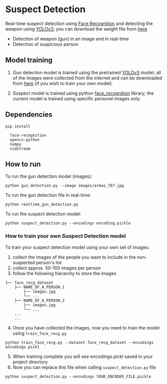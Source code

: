 # Suspect Detection

Real-time suspect detection using [Face Recognition](https://github.com/ageitgey/face_recognition) and detecting the weapon using 
[YOLOv3](https://pjreddie.com/darknet/yolo/); you can download the weight file from [here](https://drive.google.com/file/d/1442BIaaBQX_08igaf0oewOPC3NHwsvfk/view?usp=sharing)

- Detection of weapon (gun) in an image and in real-time
- Detection of suspicious person

## Model training

1. Gun detection model is trained using the pretrained [YOLOv3](https://pjreddie.com/darknet/yolo/) model; 
all of the images were collected from the internet and can be downloaded from 
[here](https://drive.google.com/drive/folders/1A__o3rC-y4RUhM7l_M1_ygSr7_pnHk9l?usp=sharing) (if you wish to train your own model).

2. Suspect model is trained using python [face_recognition](https://github.com/ageitgey/face_recognition) library; the current model is trained using 
specific personel images only.   


## Dependencies

```
pip install 

  face-recognition
  opencv-python
  numpy
  vidstream
```

## How to run 

To run the gun detection model (images):

```
python gun_detection.py --image images/armas_767.jpg
```

To run the gun detection file in real-time:

```
python realtime_gun_detection.py
```

To run the suspect detection model:

```
python suspect_detection.py --encodings encoding.pickle
```
 


### How to train your own Suspect Detection model

To train your suspect detection model using your own set of images:

1. collect the images of the people you want to include in the non-suspected person's list
2. collect approx. 50-100 images per person
3. follow the following hierarchy to store the images

```shell
├── face_recg_dataset
    ├── NAME_OF_A_PERSON_1
        ├── images.jpg
        └── ...
    ├── NAME_OF_A_PERSON_2
        ├── images.jpg 
        └── ...
    ...
    ... 
```

4. Once you have collected the images, now you need to train the model using ```train_face_recg.py```

```
python train_face_recg.py --dataset face_recg_dataset --encodings encodings.pickl
```

5. When training complete you will see encodings.pickl saved in your project directory
6. Now you can replace this file when calling ```suspect_detection.py``` file

```
python suspect_detection.py --encodings YOUR_ENCODER_FILE.pickle
```


